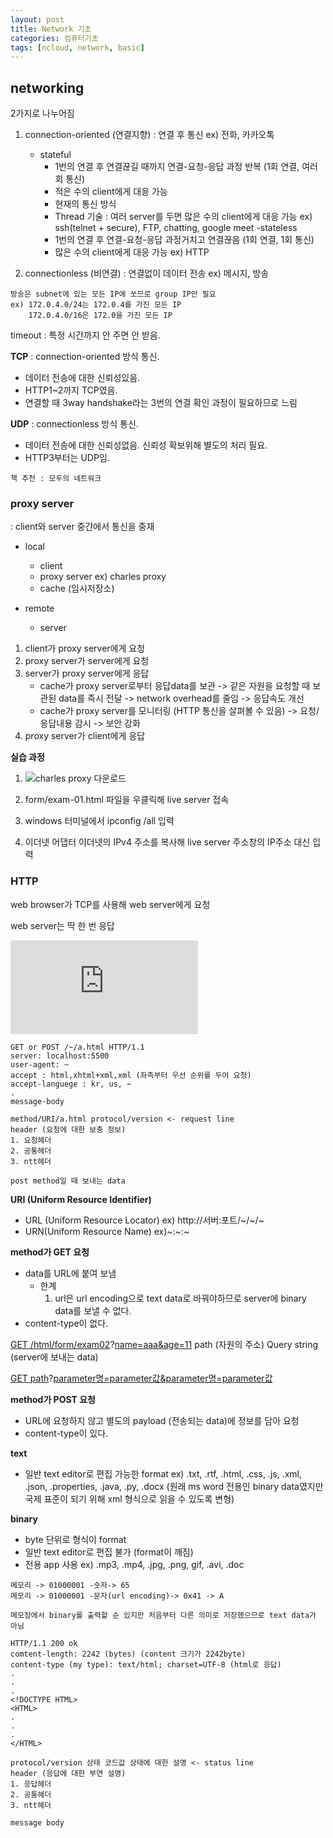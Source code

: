 ```yaml
---
layout: post
title: Network 기초
categories: 컴퓨터기초
tags: [ncloud, network, basic]
---
```


## networking
2가지로 나누어짐

1. connection-oriented (연결지향) : 연결 후 통신
ex) 전화, 카카오톡
    - stateful
        - 1번의 연결 후 연결끊길 때까지 연결-요청-응답 과정 반복
        (1회 연결, 여러 회 통신)
        - 적은 수의 client에게 대응 가능
        - 현재의 통신 방식
        - Thread 기술 : 여러 server를 두면 많은 수의 client에게 대응 가능
        ex) ssh(telnet + secure), FTP, chatting, google meet
    -stateless
        - 1번의 연결 후 연결-요청-응답 과정거치고 연결끊음
        (1회 연결, 1회 통신)
        - 많은 수의 client에게 대응 가능
        ex) HTTP


2. connectionless (비연결) : 연결없이 데이터 전송
ex) 메시지, 방송

```
방송은 subnet에 있는 모든 IP에 쏘므로 group IP만 필요
ex) 172.0.4.0/24는 172.0.4를 가진 모든 IP
    172.0.4.0/16은 172.0을 가진 모든 IP
```

timeout : 특정 시간까지 안 주면 안 받음.

**TCP** : connection-oriented 방식 통신. 
- 데이터 전송에 대한 신뢰성있음.
- HTTP1~2까지 TCP였음.
- 연결할 때 3way handshake라는 3번의 연결 확인 과정이 필요하므로 느림

**UDP** : connectionless 방식 통신. 
- 데이터 전송에 대한 신뢰성없음. 신뢰성 확보위해 별도의 처리 필요.
- HTTP3부터는 UDP임.


```
책 추천 : 모두의 네트워크
```

### proxy server
: client와 server 중간에서 통신을 중재

- local
    - client
    - proxy server
        ex) charles proxy
    - cache (임시저장소)

- remote
    - server

1. client가 proxy server에게 요청
1. proxy server가 server에게 요청
1. server가 proxy server에게 응답
    - cache가 proxy server로부터 응답data를 보관 -> 같은 자원을 요청할 때 보관된 data를 즉시 전달 -> network overhead를 줄임 -> 응답속도 개선
    - cache가 proxy server를 모니터링 (HTTP 통신을 살펴볼 수 있음) -> 요청/응답내용 감시 -> 보안 강화
1. proxy server가 client에게 응답

**실습 과정**

1. ![charles proxy 다운로드](https://www.charlesproxy.com/latest-release/download.do)

1. form/exam-01.html 파일을 우클릭해 live server 접속

1. windows 터미널에서 ipconfig /all 입력

1. 이더넷 어댑터 이더넷의 IPv4 주소를 복사해 live server 주소창의 IP주소 대신 입력




### HTTP

web browser가 TCP를 사용해 web server에게 요청

web server는 딱 한 번 응답

![Request과정](https://www.w3.org/Protocols/rfc2616/rfc2616-sec5.html#sec5)

```web browser
GET or POST /~/a.html HTTP/1.1
server: localhost:5500
user-agent: ~
accept : html,xhtml+xml,xml (좌측부터 우선 순위를 두어 요청)
accept-languege : kr, us, ~
.
message-body
```

```web browser
method/URI/a.html protocol/version <- request line
header (요청에 대한 보충 정보)
1. 요청헤더
2. 공통헤더
3. ntt헤더

post method일 때 보내는 data
```

**URI (Uniform Resource Identifier)**
- URL (Uniform Resource Locator)
ex) http://서버:포트/~/~/~
- URN(Uniform Resource Name)
ex)~:~:~

**method가 GET 요청**
- data를 URL에 붙여 보냄
    - 한계
        1. url은 url encoding으로 text data로 바꿔야하므로 server에 binary data를 보낼 수 없다.
- content-type이 없다.

<u>GET /html/form/exam02</u>?<u>name=aaa&age=11</u>
    path (자원의 주소)  Query string (server에 보내는 data)

<u>GET path</u>?<u>parameter명=parameter값&parameter명=parameter값</u>

**method가 POST 요청**
- URL에 요청하지 않고 별도의 payload (전송되는 data)에 정보를 담아 요청
- content-type이 있다.

**text**
- 일반 text editor로 편집 가능한 format
ex) .txt, .rtf, .html, .css, .js, .xml, .json, .properties, .java, .py, .docx (원래 ms word 전용인 binary data였지만 국제 표준이 되기 위해 xml 형식으로 읽을 수 있도록 변형)

**binary**
- byte 단위로 형식이 format
- 일반 text editor로 편집 불가 (format이 깨짐)
- 전용 app 사용
ex) .mp3, .mp4, .jpg, .png, gif, .avi, .doc

```
메모리 -> 01000001 -숫자-> 65
메모리 -> 01000001 -문자(url encoding)-> 0x41 -> A

메모장에서 binary를 출력할 순 있지만 처음부터 다른 의미로 저장했으므로 text data가 아님
```

```web server
HTTP/1.1 200 ok
comtent-length: 2242 (bytes) (content 크기가 2242byte)
content-type (my type): text/html; charset=UTF-8 (html로 응답)
.
.
.
<!DOCTYPE HTML>
<HTML>
.
.
.
</HTML>
```

```web server
protocol/version 상태 코드값 상태에 대한 설명 <- status line
header (응답에 대한 부연 설명)
1. 응답헤더
2. 공통헤더
3. ntt헤더

message body
```






